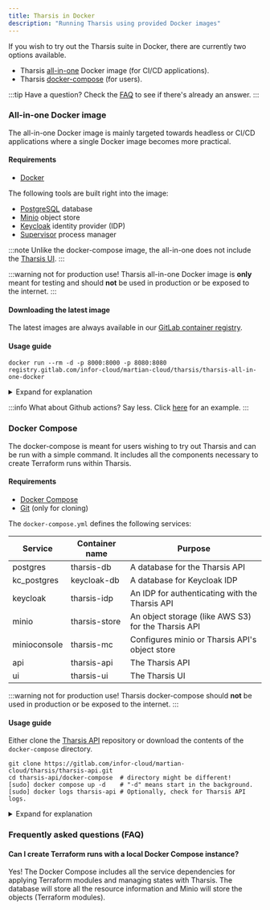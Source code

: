 ```yaml
---
title: Tharsis in Docker
description: "Running Tharsis using provided Docker images"
---
```


If you wish to try out the Tharsis suite in Docker, there are currently two options available.

- Tharsis [all-in-one](https://gitlab.com/infor-cloud/martian-cloud/tharsis/tharsis-all-in-one-docker) Docker image (for CI/CD applications).
- Tharsis [docker-compose](https://gitlab.com/infor-cloud/martian-cloud/tharsis/tharsis-api/-/blob/4dd253589259beaf6f9358316855c73cda584b5b/docker-compose/docker-compose.yml) (for users).

:::tip Have a question?
Check the [FAQ](#frequently-asked-questions-faq) to see if there's already an answer.
:::

### All-in-one Docker image

The all-in-one Docker image is mainly targeted towards headless or CI/CD applications where a single Docker image becomes more practical.

#### Requirements

- [Docker](https://docs.docker.com/get-docker/)

The following tools are built right into the image:

- [PostgreSQL](https://www.postgresql.org/) database
- [Minio](https://min.io/) object store
- [Keycloak](https://www.keycloak.org/) identity provider (IDP)
- [Supervisor](https://github.com/Supervisor/supervisor) process manager

:::note
Unlike the docker-compose image, the all-in-one does not include the [Tharsis UI](/docs/setup/ui/install.md).
:::

:::warning not for production use!
Tharsis all-in-one Docker image is **only** meant for testing and should **not** be used in production or be exposed to the internet.
:::

#### Downloading the latest image

The latest images are always available in our [GitLab container registry](https://gitlab.com/infor-cloud/martian-cloud/tharsis/tharsis-all-in-one-docker/container_registry).

#### Usage guide

```shell title="Run the image with docker"
docker run --rm -d -p 8000:8000 -p 8080:8080 registry.gitlab.com/infor-cloud/martian-cloud/tharsis/tharsis-all-in-one-docker
```

<details>
<summary>Expand for explanation</summary>

Above command will run the latest all-in-one Docker image in the background and bind the API to port 8000 and Keycloak IDP to port 8080.

The Tharsis API is available at `http://localhost:8000`.
Keycloak is available at `http://localhost:8080`.

When the image starts, a default admin user with username `martian` and password `martian` is created automatically. A token can be requested from Keycloak. For [example](https://github.com/martian-cloud/terraform-provider-tharsis/blob/90366750099b2c3ceaa26e5db4dcf1429337b940/.github/workflows/test.yml#L91). Once authenticated, the [Tharsis CLI](../cli/install.md) can be used to issue commands to the API.

</details>

:::info What about Github actions?
Say less. Click [here](https://github.com/martian-cloud/terraform-provider-tharsis/blob/90366750099b2c3ceaa26e5db4dcf1429337b940/.github/workflows/test.yml#L56) for an example.
:::

### Docker Compose

The docker-compose is meant for users wishing to try out Tharsis and can be run with a simple command. It includes all the components necessary to create Terraform runs within Tharsis.

#### Requirements

- [Docker Compose](https://docs.docker.com/compose/)
- [Git](https://git-scm.com/) (only for cloning)

The `docker-compose.yml` defines the following services:

| Service      | Container name | Purpose                                             |
| ------------ | -------------- | --------------------------------------------------- |
| postgres     | tharsis-db     | A database for the Tharsis API                      |
| kc_postgres  | keycloak-db    | A database for Keycloak IDP                         |
| keycloak     | tharsis-idp    | An IDP for authenticating with the Tharsis API      |
| minio        | tharsis-store  | An object storage (like AWS S3) for the Tharsis API |
| minioconsole | tharsis-mc     | Configures minio or Tharsis API's object store      |
| api          | tharsis-api    | The Tharsis API                                     |
| ui           | tharsis-ui     | The Tharsis UI                                      |

:::warning not for production use!
Tharsis docker-compose should **not** be used in production or be exposed to the internet.
:::

#### Usage guide

Either clone the [Tharsis API](https://gitlab.com/infor-cloud/martian-cloud/tharsis/tharsis-api.git) repository or download the contents of the `docker-compose` directory.

```shell title="Cloning the Tharsis API repository and using docker-compose" showLineNumbers
git clone https://gitlab.com/infor-cloud/martian-cloud/tharsis/tharsis-api.git
cd tharsis-api/docker-compose  # directory might be different!
[sudo] docker compose up -d    # "-d" means start in the background.
[sudo] docker logs tharsis-api # Optionally, check for Tharsis API logs.
```

<details>
<summary>Expand for explanation</summary>

Above will begin pulling the latest images from the appropriate sources and start them up in the background. Once all the services have finished booting up, we can visit the UI at `http://localhost:3000`, which should immediately redirect us to Keycloak for authentication. Just like the all-in-one docker image, an admin user is already created with credentials `martian`.

:::info what about the tharsis cli?
Consult the Tharsis CLI [configure command](/docs/cli/tharsis/commands.md#configure-command) for help on creating a new profile. Once done, the [sso login subcommand](/docs/cli/tharsis/commands.md#sso-login-subcommand) will help us authenticate with Tharsis.
:::

:::note
The Tharsis API may take some time starting up as it waits for other services to be in a functioning state.
:::

</details>

### Frequently asked questions (FAQ)

#### Can I create Terraform runs with a local Docker Compose instance?

Yes! The Docker Compose includes all the service dependencies for applying Terraform modules and managing states with Tharsis. The database will store all the resource information and Minio will store the objects (Terraform modules).
